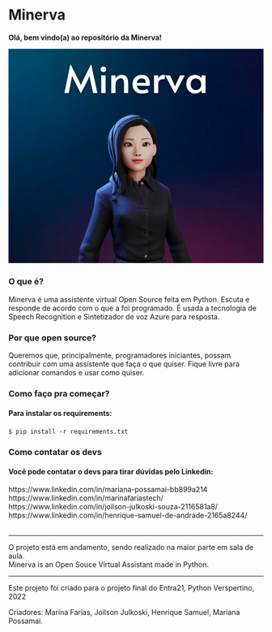 # Minerva

<strong>Olá, bem vindo(a) ao repositório da Minerva!</strong>

<img src="Minerva.png">
<h3>O que é?</h3>
Minerva é uma assistente virtual Open Source feita em Python. Escuta e responde de acordo com o que a foi programado. É usada a tecnologia de Speech Recognition e Sintetizador de voz Azure para resposta. 

<h3>Por que open source?</h3> 
Queremos que, principalmente, programadores iniciantes, possam contribuir com uma assistente que faça o que quiser.
Fique livre para adicionar comandos e usar como quiser.

<h3>Como faço pra começar?</h3>
<h4>Para instalar os requirements:</h4>
<code>$ pip install -r requirements.txt</code>

<h3>Como contatar os devs</h3>
<h4>Você pode contatar o devs para tirar dúvidas pelo Linkedin:</h4>
https://www.linkedin.com/in/mariana-possamai-bb899a214<br>
https://www.linkedin.com/in/marinafariastech/<br>
https://www.linkedin.com/in/joilson-julkoski-souza-2116581a8/<br>
https://www.linkedin.com/in/henrique-samuel-de-andrade-2165a8244/<br>

<br>

<hr>
O projeto está em andamento, sendo realizado na maior parte em sala de aula.<br>
Minerva is an Open Souce Virtual Assistant made in Python.

<hr>
Este projeto foi criado para o projeto final do Entra21, Python Verspertino, 2022

Criadores: Marina Farias, Joilson Julkoski, Henrique Samuel, Mariana Possamai.
